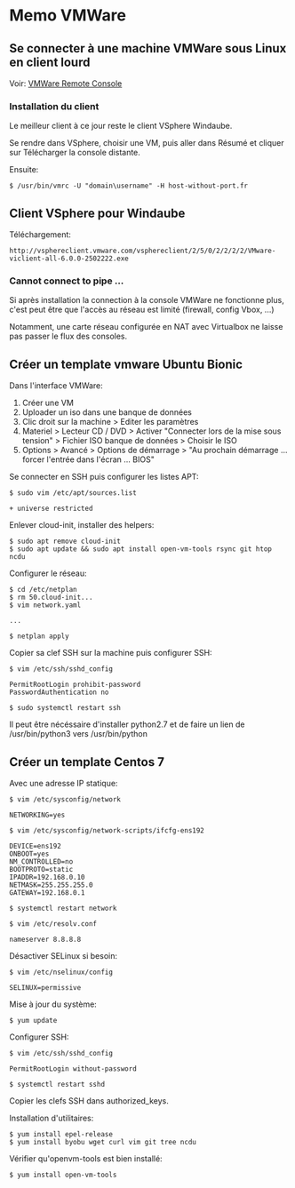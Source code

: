 # Memo VMWare

## Se connecter à une machine VMWare sous Linux en client lourd

Voir: [VMWare Remote Console](https://kb.vmware.com/s/article/2091284)


### Installation du client

Le meilleur client à ce jour reste le client VSphere Windaube.

Se rendre dans VSphere, choisir une VM, puis aller dans Résumé et cliquer sur Télécharger la console distante.

Ensuite:

	$ /usr/bin/vmrc -U "domain\username" -H host-without-port.fr


## Client VSphere pour Windaube

Téléchargement:

	http://vsphereclient.vmware.com/vsphereclient/2/5/0/2/2/2/2/VMware-viclient-all-6.0.0-2502222.exe

### Cannot connect to pipe ...

Si après installation la connection à la console VMWare ne fonctionne plus, c'est peut être que l'accès au réseau est limité (firewall, config Vbox, ...)

Notamment, une carte réseau configurée en NAT avec Virtualbox ne laisse pas passer le flux des consoles.


## Créer un template vmware Ubuntu Bionic

Dans l'interface VMWare:

1. Créer une VM
1. Uploader un iso dans une banque de données
1. Clic droit sur la machine > Editer les paramètres
1. Materiel > Lecteur CD / DVD > Activer "Connecter lors de la mise sous tension" > Fichier ISO banque de données > Choisir le ISO
1. Options > Avancé > Options de démarrage > "Au prochain démarrage ... forcer l'entrée dans l'écran ... BIOS"


Se connecter en SSH puis configurer les listes APT:

	$ sudo vim /etc/apt/sources.list

	+ universe restricted

Enlever cloud-init, installer des helpers:

	$ sudo apt remove cloud-init
	$ sudo apt update && sudo apt install open-vm-tools rsync git htop ncdu

Configurer le réseau:

	$ cd /etc/netplan
	$ rm 50.cloud-init...
	$ vim network.yaml

	...

	$ netplan apply

Copier sa clef SSH sur la machine puis configurer SSH:

	$ vim /etc/ssh/sshd_config

	PermitRootLogin prohibit-password
	PasswordAuthentication no

	$ sudo systemctl restart ssh

Il peut être nécéssaire d'installer python2.7 et de faire un lien de /usr/bin/python3 vers /usr/bin/python


## Créer un template Centos 7

Avec une adresse IP statique:

	$ vim /etc/sysconfig/network

	NETWORKING=yes

	$ vim /etc/sysconfig/network-scripts/ifcfg-ens192

	DEVICE=ens192
	ONBOOT=yes
	NM_CONTROLLED=no
	BOOTPROTO=static
	IPADDR=192.168.0.10
	NETMASK=255.255.255.0
	GATEWAY=192.168.0.1

	$ systemctl restart network
	
	$ vim /etc/resolv.conf
	
	nameserver 8.8.8.8

Désactiver SELinux si besoin:

	$ vim /etc/nselinux/config

	SELINUX=permissive

Mise à jour du système:

	$ yum update

Configurer SSH:

	$ vim /etc/ssh/sshd_config

	PermitRootLogin without-password

	$ systemctl restart sshd

Copier les clefs SSH dans authorized_keys.

Installation d'utilitaires:

	$ yum install epel-release
	$ yum install byobu wget curl vim git tree ncdu

Vérifier qu'openvm-tools est bien installé:

	$ yum install open-vm-tools


